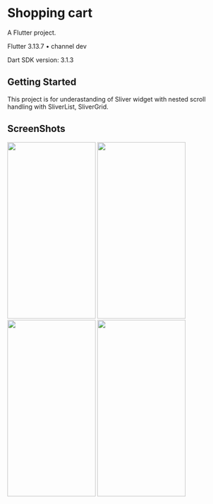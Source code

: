 # Shopping cart

A Flutter project.

Flutter 3.13.7 • channel dev

Dart SDK version: 3.1.3 

## Getting Started

This project is for underastanding of Sliver widget with nested scroll handling with SliverList, SliverGrid.
 
## ScreenShots

<img src="https://github.com/ketan7055/flutter_sliver_nested_scroll/assets/33648294/036cd914-e2fa-4950-9cdf-a210fa8b2ccf.png" width="200" height="400" />  

<img src="https://github.com/ketan7055/flutter_sliver_nested_scroll/assets/33648294/b7d6ffaa-c359-4117-a3fb-228261267d43.png" width="200" height="400" /> 

<img src="https://github.com/ketan7055/flutter_sliver_nested_scroll/assets/33648294/65a798ce-6087-4973-a086-d2aedd4d9732.png" width="200" height="400" />  

<img src="https://github.com/ketan7055/flutter_sliver_nested_scroll/assets/33648294/8ee38462-fd2a-4b5c-89be-22295094f6c7.png" width="200" height="400" />   











